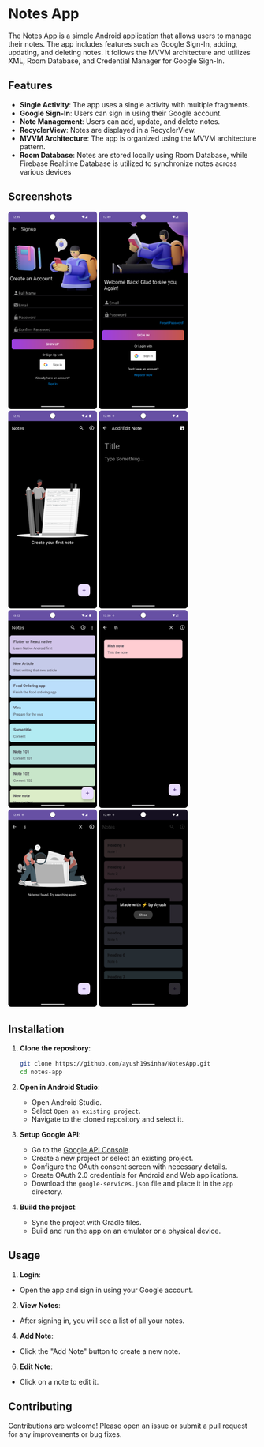 # Notes App

The Notes App is a simple Android application that allows users to manage their notes. The app includes features such as Google Sign-In, adding, updating, and deleting notes. It follows the MVVM architecture and utilizes XML, Room Database, and Credential Manager for Google Sign-In.

## Features

- **Single Activity**: The app uses a single activity with multiple fragments.
- **Google Sign-In**: Users can sign in using their Google account.
- **Note Management**: Users can add, update, and delete notes.
- **RecyclerView**: Notes are displayed in a RecyclerView.
- **MVVM Architecture**: The app is organized using the MVVM architecture pattern.
- **Room Database**: Notes are stored locally using Room Database, while Firebase Realtime Database is utilized to synchronize notes across various devices

## Screenshots

<img src = "https://github.com/ayush19sinha/NotesApp/blob/main/Screenshots/Register.png" width = "180">
<img src = "https://github.com/ayush19sinha/NotesApp/blob/main/Screenshots/Login%20new.png" width = "180">
<img src = "https://github.com/ayush19sinha/NotesApp/blob/main/Screenshots/Empty%20screen%20new.png" width = "180">
<img src = "https://github.com/ayush19sinha/NotesApp/blob/main/Screenshots/Add%20Edit%20Notess.png" width = "180">
<img src = "https://github.com/ayush19sinha/NotesApp/blob/main/Screenshots/note.png" width = "180">
<img src = "https://github.com/ayush19sinha/NotesApp/blob/main/Screenshots/search%20result.png" width = "180">
<img src = "https://github.com/ayush19sinha/NotesApp/blob/main/Screenshots/no%20search%20result.png" width = "180">
<img src = "https://github.com/ayush19sinha/NotesApp/blob/main/Screenshots/Made%20with.png" width = "180">



## Installation

1. **Clone the repository**:
    ```bash
    git clone https://github.com/ayush19sinha/NotesApp.git
    cd notes-app
    ```

2. **Open in Android Studio**:
    - Open Android Studio.
    - Select `Open an existing project`.
    - Navigate to the cloned repository and select it.

3. **Setup Google API**:
    - Go to the [Google API Console](https://console.developers.google.com/).
    - Create a new project or select an existing project.
    - Configure the OAuth consent screen with necessary details.
    - Create OAuth 2.0 credentials for Android and Web applications.
    - Download the `google-services.json` file and place it in the `app` directory.

4. **Build the project**:
    - Sync the project with Gradle files.
    - Build and run the app on an emulator or a physical device.

## Usage

1. **Login**:
   
- Open the app and sign in using your Google account.

2. **View Notes**:
- After signing in, you will see a list of all your notes.

4. **Add Note**:
   
- Click the "Add Note" button to create a new note.

6. **Edit Note**:
   
- Click on a note to edit it.

## Contributing

Contributions are welcome! Please open an issue or submit a pull request for any improvements or bug fixes.
